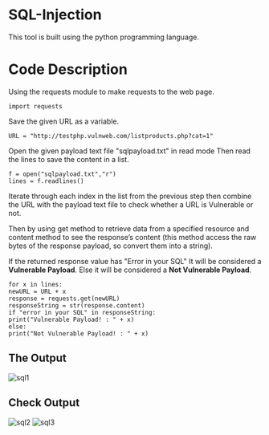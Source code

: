 # SQL-Injection
This tool is built using the python programming language.

# Code Description
Using the requests module to make requests to the web page.
```
import requests
```
Save the given URL as a variable.
```
URL = "http://testphp.vulnweb.com/listproducts.php?cat=1"
```

Open the given payload text file "sqlpayload.txt" in read mode
Then read the lines to save the content in a list.
```
f = open("sqlpayload.txt","r")
lines = f.readlines()
```

Iterate through each index in the list from the previous step then combine the URL with the payload text file to check whether a URL is Vulnerable or not.

Then by using get method to retrieve data from a specified resource and content method to see the response’s content (this method access the raw bytes of the response payload, so convert them into a string).

If the returned response value has "Error in your SQL" It will be considered a **Vulnerable Payload**. Else it will be considered a **Not Vulnerable Payload**.

```
for x in lines:
newURL = URL + x
response = requests.get(newURL)
responseString = str(response.content)
if "error in your SQL" in responseString:
print("Vulnerable Payload! : " + x)
else:
print("Not Vulnerable Payload! : " + x)
```

## The Output
![sql1](https://user-images.githubusercontent.com/126514202/222053150-174785d6-d46e-43b1-aa79-cc4b0466e3d1.png)

## Check Output
![sql2](https://user-images.githubusercontent.com/126514202/222053148-a2a57a99-0a27-4725-a354-f335e952a991.png)
![sql3](https://user-images.githubusercontent.com/126514202/222053139-5c97bea3-8943-4688-8047-1de046baf900.png)

